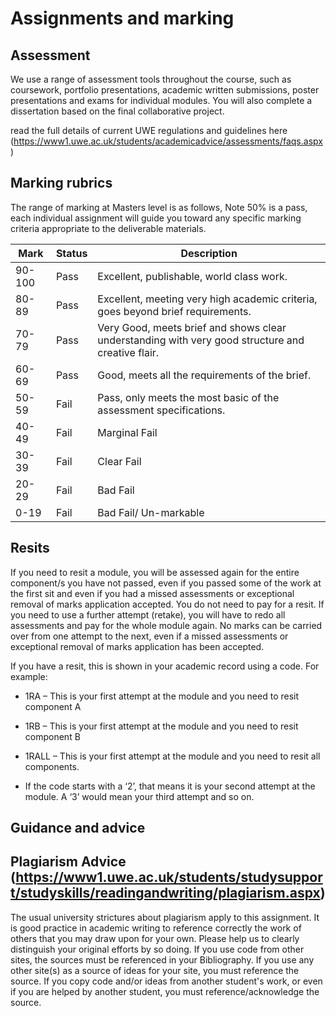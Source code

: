 # Assignments and marking

## Assessment
We use a range of assessment tools throughout the course, such as coursework, portfolio presentations, academic written submissions, poster presentations and exams for individual modules. You will also complete a dissertation based on the final collaborative project.

read the full details of current UWE regulations and guidelines here (https://www1.uwe.ac.uk/students/academicadvice/assessments/faqs.aspx)

## Marking rubrics
The range of marking at Masters level is as follows, Note 50% is a pass, each individual assignment will guide you toward any specific marking criteria appropriate to the deliverable materials.
 
|  Mark | Status |Description |
|-----|-----|-----|
| 90-100| Pass  |Excellent, publishable, world class work.|
| 80-89 | Pass | Excellent, meeting very high academic criteria, goes beyond brief requirements.|
| 70-79 | Pass | Very Good, meets brief and shows clear understanding with very good structure and creative flair.|
| 60-69 | Pass | Good, meets all the requirements of the brief.|
| 50-59 | Fail | Pass, only meets the most basic of the assessment specifications. |
| 40-49 | Fail | Marginal Fail |
| 30-39 | Fail | Clear Fail |
| 20-29 | Fail | Bad Fail |
|  0-19 | Fail | Bad Fail/ Un-markable |


 ## Resits
 If you need to resit a module, you will be assessed again for the entire component/s you have not passed, even if you passed some of the work at the first sit and even if you had a missed assessments or exceptional removal of marks application accepted. You do not need to pay for a resit. If you need to use a further attempt (retake), you will have to redo all assessments and pay for the whole module again. No marks can be carried over from one attempt to the next, even if a missed assessments or exceptional removal of marks application has been accepted.

If you have a resit, this is shown in your academic record using a code. For example:

* 1RA – This is your first attempt at the module and you need to resit component A
* 1RB – This is your first attempt at the module and you need to resit component B
* 1RALL – This is your first attempt at the module and you need to resit all components.

* If the code starts with a ‘2’, that means it is your second attempt at the module. A ‘3’ would mean your third attempt and so on.

 ## Guidance and advice
 ## Plagiarism Advice (https://www1.uwe.ac.uk/students/studysupport/studyskills/readingandwriting/plagiarism.aspx)
The usual university strictures about plagiarism apply to this assignment. It is good practice in academic writing to reference correctly the work of others that you may draw upon for your own. Please help us to clearly distinguish your original efforts by so doing.
If you use code from other sites, the sources must be referenced in your Bibliography. If you use any other site(s) as a source of ideas for your site, you must reference the source. If you copy code and/or ideas from another student's work, or even if you are helped by another student, you must reference/acknowledge the source.

